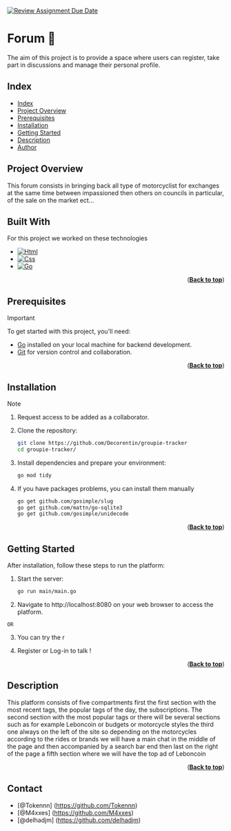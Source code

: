 [![Review Assignment Due Date](https://classroom.github.com/assets/deadline-readme-button-24ddc0f5d75046c5622901739e7c5dd533143b0c8e959d652212380cedb1ea36.svg)](https://classroom.github.com/a/J7fVND2K)

<a name="readme-top"></a>

# Forum 👋

The aim of this project is to provide a space where users
can register, take part in discussions and manage their personal profile.

## Index

- [Index](#index)
- [Project Overview](#project-overview)
- [Prerequisites](#prerequisites)
- [Installation](#installation)
- [Getting Started](#getting-started)
- [Description](#games-description)
- [Author](#author)

## Project Overview  

This forum consists in bringing back all type of motorcyclist for exchanges at the same time between impassioned then others on councils in particular, of the sale on the market ect...

## Built With

For this project we worked on these technologies 

* [![Html][Html]][Html-url]
* [![Css][Css]][Css-url]
* [![Go][Go]][Go-url]


<p align="right">(<a href="#readme-top"><strong>Back to top</strong></a>)</p>



## Prerequisites

> [!IMPORTANT]
> To get started with this project, you'll need:

- [Go](https://go.dev/doc/install) installed on your local machine for backend development.
- [Git](https://git-scm.com/downloads) for version control and collaboration.

<p align="right">(<a href="#readme-top"><strong>Back to top</strong></a>)</p>


## Installation

> [!NOTE]
>1. Request access to be added as a collaborator.

2. Clone the repository:
   ```bash
   git clone https://github.com/Decorentin/groupie-tracker
   cd groupie-tracker/

3. Install dependencies and prepare your environment:
    ```bash
    go mod tidy

4. If you have packages problems, you can install them manually
    ```bash
    go get github.com/gosimple/slug
    go get github.com/mattn/go-sqlite3
    go get github.com/gosimple/unidecode

<p align="right">(<a href="#readme-top"><strong>Back to top</strong></a>)</p>


## Getting Started  

After installation, follow these steps to run the platform:

1. Start the server:
    ```bash
    go run main/main.go

2. Navigate to http://localhost:8080 on your web browser to access the platform.

`OR`

3. You can try the r

3. Register or Log-in to talk !

<p align="right">(<a href="#readme-top"><strong>Back to top</strong></a>)</p>


## Description  

This platform consists of five compartments first the first section with the most recent tags, the popular tags of the day, the subscriptions. The second section with the most popular tags or there will be several sections such as for example Leboncoin or budgets or motorcycle styles the third one always on the left of the site so depending on the motorcycles according to the rides or brands we will have a main chat in the middle of the page and then accompanied by a search bar end then last on the right of the page a fifth section where we will have the top ad of Leboncoin

<p align="right">(<a href="#readme-top"><strong>Back to top</strong></a>)</p>


## Contact  

- [@Tokennn] (https://github.com/Tokennn)
- [@M4xxes] (https://github.com/M4xxes)
- [@delhadjm] (https://github.com/delhadjm)


[Html]: https://img.shields.io/badge/Html-FC4100
[Html-url]: https://www.w3schools.com/html/

[Css]: https://img.shields.io/badge/Css-8A2BE2
[Css-url]: https://www.w3schools.com/css/

[Go]: https://img.shields.io/badge/Css-5BBCFF
[Go-url]: https://go.dev/
